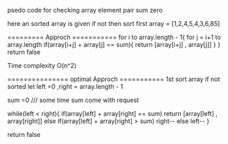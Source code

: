 psedo code for checking array element pair sum zero

here an sorted array is given if not then sort first
 array = [1,2,4,5,4,3,6,85]

=========   Approch   ===========
for i to array.length - 1{
    for j = i+1 to array.length 
    if(array[i+j] + array[j] ==  sum){
        return [array[i+j] , array[j]]
    }
}
return false 

Time complexity   O(n^2)

===============    optimal  Approch    ===========
1st sort array if not sorted
let left  =0 ,right  = array.length - 1

sum  =0  /// some time sum come with request 

while(left < right){
    if(array[left] + array[right] == sum) return [array[left] , array[right]]
    else if(array[left] + array[right] > sum) right--
    else left--
}

return false